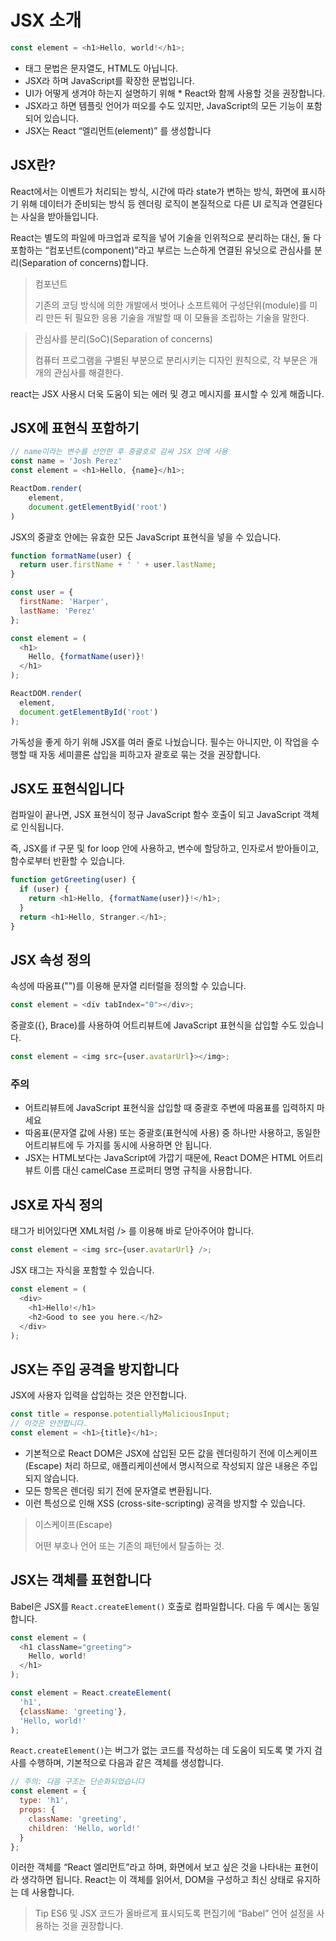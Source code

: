 # JSX 소개

``` javascript
const element = <h1>Hello, world!</h1>;
```

* 태그 문법은 문자열도, HTML도 아닙니다.  
* JSX라 하며 JavaScript를 확장한 문법입니다.
* UI가 어떻게 생겨야 하는지 설명하기 위해 * React와 함께 사용할 것을 권장합니다. 
* JSX라고 하면 템플릿 언어가 떠오를 수도 있지만, JavaScript의 모든 기능이 포함되어 있습니다.
* JSX는 React “엘리먼트(element)” 를 생성합니다

## JSX란?

React에서는 이벤트가 처리되는 방식, 시간에 따라 state가 변하는 방식, 화면에 표시하기 위해 데이터가 준비되는 방식 등 렌더링 로직이 본질적으로 다른 UI 로직과 연결된다는 사실을 받아들입니다.

React는 별도의 파일에 마크업과 로직을 넣어 기술을 인위적으로 분리하는 대신, 둘 다 포함하는 “컴포넌트(component)”라고 부르는 느슨하게 연결된 유닛으로 관심사를 분리(Separation of concerns)합니다.
> 컴포넌트
> 
> 기존의 코딩 방식에 의한 개발에서 벗어나 소프트웨어 구성단위(module)를 미리 만든 뒤 필요한 응용 기술을 개발할 때 이 모듈을 조립하는 기술을 말한다. 

> 관심사를 분리(SoC)(Separation of concerns)
> 
> 컴퓨터 프로그램을 구별된 부분으로 분리시키는 디자인 원칙으로, 각 부문은 개개의 관심사를 해결한다.

react는 JSX 사용시 더욱 도움이 되는 에러 및 경고 메시지를 표시할 수 있게 해줍니다.

## JSX에 표현식 포함하기

```javascript
// name이라는 변수를 선언한 후 중괄호로 감싸 JSX 안에 사용
const name = 'Josh Perez'
const element = <h1>Hello, {name}</h1>;

ReactDom.render(
    element,
    document.getElementByid('root')
)
```

JSX의 중괄호 안에는 유효한 모든 JavaScript 표현식을 넣을 수 있습니다.

```javascript
function formatName(user) {
  return user.firstName + ' ' + user.lastName;
}

const user = {
  firstName: 'Harper',
  lastName: 'Perez'
};

const element = (
  <h1>
    Hello, {formatName(user)}!
  </h1>
);

ReactDOM.render(
  element,
  document.getElementById('root')
);
```

가독성을 좋게 하기 위해 JSX를 여러 줄로 나눴습니다. 필수는 아니지만, 이 작업을 수행할 때 자동 세미콜론 삽입을 피하고자 괄호로 묶는 것을 권장합니다.

## JSX도 표현식입니다

컴파일이 끝나면, JSX 표현식이 정규 JavaScript 함수 호출이 되고 JavaScript 객체로 인식됩니다.

즉, JSX를 if 구문 및 for loop 안에 사용하고, 변수에 할당하고, 인자로서 받아들이고, 함수로부터 반환할 수 있습니다.

```javascript
function getGreeting(user) {
  if (user) {
    return <h1>Hello, {formatName(user)}!</h1>;
  }
  return <h1>Hello, Stranger.</h1>;
}
```

## JSX 속성 정의

속성에 따옴표("")를 이용해 문자열 리터럴을 정의할 수 있습니다.

```javascript
const element = <div tabIndex="0"></div>;
```

중괄호({}, Brace)를 사용하여 어트리뷰트에 JavaScript 표현식을 삽입할 수도 있습니다.

```javascript
const element = <img src={user.avatarUrl}></img>;
```

### 주의

* 어트리뷰트에 JavaScript 표현식을 삽입할 때 중괄호 주변에 따옴표를 입력하지 마세요
* 따옴표(문자열 값에 사용) 또는 중괄호(표현식에 사용) 중 하나만 사용하고, 동일한 어트리뷰트에 두 가지를 동시에 사용하면 안 됩니다.
* JSX는 HTML보다는 JavaScript에 가깝기 때문에, React DOM은 HTML 어트리뷰트 이름 대신 camelCase 프로퍼티 명명 규칙을 사용합니다.

## JSX로 자식 정의

태그가 비어있다면 XML처럼 /> 를 이용해 바로 닫아주어야 합니다.

```javascript
const element = <img src={user.avatarUrl} />;
```

JSX 태그는 자식을 포함할 수 있습니다.

```javascript
const element = (
  <div>
    <h1>Hello!</h1>
    <h2>Good to see you here.</h2>
  </div>
);
```

## JSX는 주입 공격을 방지합니다

JSX에 사용자 입력을 삽입하는 것은 안전합니다.

```javascript
const title = response.potentiallyMaliciousInput;
// 이것은 안전합니다.
const element = <h1>{title}</h1>;
```

* 기본적으로 React DOM은 JSX에 삽입된 모든 값을 렌더링하기 전에 이스케이프(Escape) 처리 하므로, 애플리케이션에서 명시적으로 작성되지 않은 내용은 주입되지 않습니다.
* 모든 항목은 렌더링 되기 전에 문자열로 변환됩니다. 
* 이런 특성으로 인해 XSS (cross-site-scripting) 공격을 방지할 수 있습니다.


> 이스케이프(Escape)
> 
> 어떤 부호나 언어 또는 기존의 패턴에서 탈출하는 것.

## JSX는 객체를 표현합니다

Babel은 JSX를 `React.createElement()` 호출로 컴파일합니다.
다음 두 예시는 동일합니다.

```javascript
const element = (
  <h1 className="greeting">
    Hello, world!
  </h1>
);
```

```javascript
const element = React.createElement(
  'h1',
  {className: 'greeting'},
  'Hello, world!'
);
```

`React.createElement()`는 버그가 없는 코드를 작성하는 데 도움이 되도록 몇 가지 검사를 수행하며, 기본적으로 다음과 같은 객체를 생성합니다.

```javascript
// 주의: 다음 구조는 단순화되었습니다
const element = {
  type: 'h1',
  props: {
    className: 'greeting',
    children: 'Hello, world!'
  }
};
```

이러한 객체를 “React 엘리먼트”라고 하며, 화면에서 보고 싶은 것을 나타내는 표현이라 생각하면 됩니다.
React는 이 객체를 읽어서, DOM을 구성하고 최신 상태로 유지하는 데 사용합니다.

> Tip
> ES6 및 JSX 코드가 올바르게 표시되도록 편집기에 “Babel” 언어 설정을 사용하는 것을 권장합니다.
